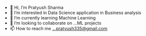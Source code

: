 - 👋 Hi, I’m Pratyush Sharma
- 👀 I’m interested in Data Science application in Business analysis
- 🌱 I’m currently learning Machine Learning
- 💞️ I’m looking to collaborate on ...ML projects
- 📫 How to reach me ...pratyush335@gmail.com

<!---
pratyush335/pratyush335 is a ✨ special ✨ repository because its `README.md` (this file) appears on your GitHub profile.
You can click the Preview link to take a look at your changes.
--->
